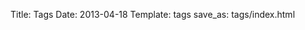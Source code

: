 Title: Tags
Date: 2013-04-18
Template: tags
save_as: tags/index.html


<div id="tagcloud" style="width: 80%; align-self: center;"></div>